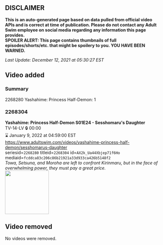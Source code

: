 ## DISCLAIMER
**This is an auto-generated page based on data pulled from official video APIs and is correct at time of publication. Please do not contact any Adult Swim employee on social media regarding any information this page provides.**  
**SPOILER ALERT: This page contains thumbnails of full episodes/shorts/etc. that might be spoilery to you. YOU HAVE BEEN WARNED.**  

_Last Update: December 12, 2021 at 05:30:27 EST_
## Video added
### Summary
2268280 Yashahime: Princess Half-Demon: 1  
### 2268304
**Yashahime: Princess Half-Demon S01E24 - Sesshomaru's Daughter**  
TV-14-LV 🔒 00:00  
⌛ January 9, 2022 at 04:59:00 EST  
https://www.adultswim.com/videos/yashahime-princess-half-demon/sesshomarus-daughter  
seriesid=`2268280` titleid=`2268304` id=`AX2k_Ua44Xbjep71f6Ho` mediaid=`fcddca83c206c86b21921a33d933ca426b5148f2`  
_Towa, Setsuna, and Moroha are left to confront Kirinmaru, but in the face of overwhelming power, they must pay a great price._  
<a href="https://media.cdn.adultswim.com/uploads/20211210/thumbnails/2_2112101036316-YashahimePrincessHalfDemon_124_SesshomarusDaughter.png"><img src="https://media.cdn.adultswim.com/uploads/20211210/thumbnails/2_2112101036316-YashahimePrincessHalfDemon_124_SesshomarusDaughter.png" height="144px" /></a>
## Video removed
No videos were removed.  
